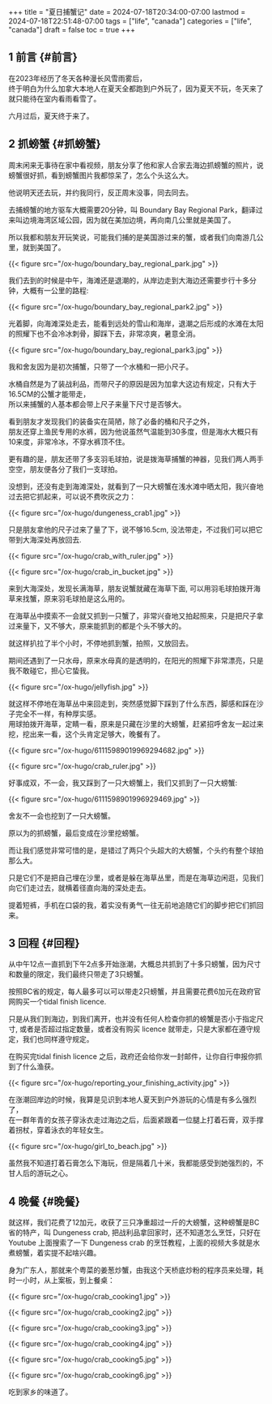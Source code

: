 +++
title = "夏日捕蟹记"
date = 2024-07-18T20:34:00-07:00
lastmod = 2024-07-18T22:51:48-07:00
tags = ["life", "canada"]
categories = ["life", "canada"]
draft = false
toc = true
+++

## <span class="section-num">1</span> 前言 {#前言}

在2023年经历了冬天各种漫长风雪雨雾后， <br/>
终于明白为什么加拿大本地人在夏天全都跑到户外玩了，因为夏天不玩，冬天来了就只能待在室内看雨看雪了。 <br/>

六月过后，夏天终于来了。 <br/>


## <span class="section-num">2</span> 抓螃蟹 {#抓螃蟹}

周末闲来无事待在家中看视频，朋友分享了他和家人合家去海边抓螃蟹的照片，说螃蟹很好抓，看到螃蟹图片我都惊呆了，怎么个头这么大。 <br/>

他说明天还去玩，并约我同行，反正周末没事，同去同去。 <br/>

去捕螃蟹的地方驱车大概需要20分钟，叫 Boundary Bay Regional Park，翻译过来叫边境海湾区域公园，因为就在美加边境，再向南几公里就是美国了。 <br/>

所以我都和朋友开玩笑说，可能我们捕的是美国游过来的蟹，或者我们向南游几公里，就到美国了。 <br/>

{{< figure src="/ox-hugo/boundary_bay_regional_park.jpg" >}} <br/>

我们去到的时候是中午，海滩还是退潮的，从岸边走到大海边还需要步行十多分钟，大概有一公里的路程: <br/>

{{< figure src="/ox-hugo/boundary_bay_regional_park2.jpg" >}} <br/>

光着脚，向海滩深处走去，能看到远处的雪山和海岸，退潮之后形成的水滩在太阳的照耀下也不会冷冰刺骨，脚踩下去，非常凉爽，暑意全消。 <br/>

{{< figure src="/ox-hugo/boundary_bay_regional_park3.jpg" >}} <br/>

我和舍友因为是初次捕蟹，只带了一个水桶和一把小尺子。 <br/>

水桶自然是为了装战利品，而带尺子的原因是因为加拿大这边有规定，只有大于16.5CM的公蟹才能带走， <br/>
所以来捕蟹的人基本都会带上尺子来量下尺寸是否够大。 <br/>

看到朋友才发现我们的装备实在简陋，除了必备的桶和尺子之外， <br/>
朋友还穿上渔民专用的水裤，因为他说虽然气温能到30多度，但是海水大概只有10来度，非常冷冰，不穿水裤顶不住。 <br/>

更有趣的是，朋友还带了多支羽毛球拍，说是拨海草捕蟹的神器，见我们两人两手空空，朋友便各分了我们一支球拍。 <br/>

没想到，还没有走到海滩深处，就看到了一只大螃蟹在浅水滩中晒太阳，我兴奋地过去把它抓起来，可以说不费吹灰之力： <br/>

{{< figure src="/ox-hugo/dungeness_crab1.jpg" >}}  <br/>

只是朋友拿他的尺子过来了量了下，说不够16.5cm, 没法带走，不过我们可以把它带到大海深处再放回去. <br/>

{{< figure src="/ox-hugo/crab_with_ruler.jpg" >}} <br/>

{{< figure src="/ox-hugo/crab_in_bucket.jpg" >}} <br/>

来到大海深处，发现长满海草，朋友说蟹就藏在海草下面, 可以用羽毛球拍拨开海草来找蟹，原来羽毛球拍是这么用的。 <br/>

在海草丛中摸索不一会就又抓到一只蟹了，非常兴奋地又拍起照来，只是把尺子拿过来量下，又不够大，原来能抓到的都是个头不够大的。 <br/>

就这样扒拉了半个小时，不停地抓到蟹，拍照，又放回去。 <br/>

期间还遇到了一只水母，原来水母真的是透明的，在阳光的照耀下非常漂亮，只是我不敢碰它，担心它蛰我。 <br/>

{{< figure src="/ox-hugo/jellyfish.jpg" >}} <br/>

就这样不停地在海草丛中来回走到，突然感觉脚下踩到了什么东西，脚感和踩在沙子完全不一样，有种厚实感。 <br/>
用球拍拨开海草，定睛一看，原来是只藏在沙里的大螃蟹，赶紧招呼舍友一起过来挖，挖出来一看，这个头肯定足够大，晚餐有了。 <br/>

{{< figure src="/ox-hugo/61115989019969294682.jpg" >}} <br/>

{{< figure src="/ox-hugo/crab_ruler.jpg" >}} <br/>

好事成双，不一会，我又踩到了一只大螃蟹上，我们又抓到了一只大螃蟹: <br/>

{{< figure src="/ox-hugo/6111598901996929469.jpg" >}} <br/>

舍友不一会也挖到了一只大螃蟹。 <br/>

原以为的抓螃蟹，最后变成在沙里挖螃蟹。 <br/>

而让我们感觉非常可惜的是，是错过了两只个头超大的大螃蟹，个头约有整个球拍那么大。 <br/>

只是它们不是把自己埋在沙里，或者是躲在海草丛里，而是在海草边闲逛，见我们向它们走过去，就横着径直向海的深处走去。 <br/>

提着短裤，手机在口袋的我，着实没有勇气一往无前地追随它们的脚步把它们抓回来。 <br/>


## <span class="section-num">3</span> 回程 {#回程}

从中午12点一直抓到下午2点多开始涨潮，大概总共抓到了十多只螃蟹，因为尺寸和数量的限定，我们最终只带走了3只螃蟹。 <br/>

按照BC省的规定，每人最多可以可以带走2只螃蟹，并且需要花费6加元在政府官网购买一个tidal finish licence. <br/>

只是从我们到海边，到我们离开，也并没有任何人检查你抓的螃蟹是否小于指定尺寸, 或者是否超过指定数量，或者没有购买 licence 就带走，只是大家都在遵守规定，我们也同样遵守规定。 <br/>

在购买完tidal finish licence 之后，政府还会给你发一封邮件，让你自行申报你抓到了什么渔获。 <br/>

{{< figure src="/ox-hugo/reporting_your_finishing_activity.jpg" >}} <br/>

在涨潮回岸边的时候，我算是见识到本地人夏天到户外游玩的心情是有多么强烈了， <br/>
在一群年青的女孩子穿泳衣走过海边之后，后面紧跟着一位腿上打着石膏，双手撑着拐杖，穿着泳衣的年轻女生。 <br/>

{{< figure src="/ox-hugo/girl_to_beach.jpg" >}} <br/>

虽然我不知道打着石膏怎么下海玩，但是隔着几十米，我都能感受到她强烈的，不甘人后的游玩之心。 <br/>


## <span class="section-num">4</span> 晚餐 {#晚餐}

就这样，我们花费了12加元，收获了三只净重超过一斤的大螃蟹，这种螃蟹是BC省的特产，叫 Dungeness crab, 把战利品拿回家时，还不知道怎么烹饪，只好在 Youtube 上面搜索了一下 Dungeness crab 的烹饪教程，上面的视频大多就是水煮螃蟹，着实提不起啥兴趣。 <br/>

身为广东人，那就来个粤菜的姜葱炒蟹，由我这个天桥底炒粉的程序员来处理，耗时一小时，从上案板，到上餐桌： <br/>

{{< figure src="/ox-hugo/crab_cooking1.jpg" >}} <br/>

{{< figure src="/ox-hugo/crab_cooking2.jpg" >}} <br/>

{{< figure src="/ox-hugo/crab_cooking3.jpg" >}} <br/>

{{< figure src="/ox-hugo/crab_cooking4.jpg" >}} <br/>

{{< figure src="/ox-hugo/crab_cooking5.jpg" >}} <br/>

{{< figure src="/ox-hugo/crab_cooking6.jpg" >}} <br/>

吃到家乡的味道了。 <br/>

